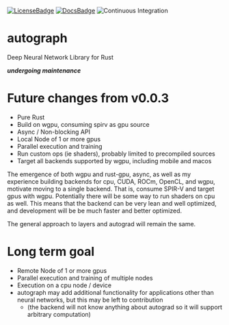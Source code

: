 [![LicenseBadge]][License]
[![DocsBadge]][Docs]
![Continuous Integration](https://github.com/charles-r-earp/autograph/workflows/Continuous%20Integration/badge.svg?branch=main)

[License]: https://github.com/charles-r-earp/autograph/blob/main/LICENSE-APACHE
[LicenseBadge]: https://img.shields.io/badge/license-MIT/Apache_2.0-blue.svg

[Docs]: https://docs.rs/autograph
[DocsBadge]: https://docs.rs/autograph/badge.svg


# autograph
Deep Neural Network Library for Rust

***undergoing maintenance***

# Future changes from v0.0.3
  - Pure Rust
  - Build on wgpu, consuming spirv as gpu source
  - Async / Non-blocking API
  - Local Node of 1 or more gpus
  - Parallel execution and training 
  - Run custom ops (ie shaders), probably limited to precompiled sources
  - Target all backends supported by wgpu, including mobile and macos 
  
The emergence of both wgpu and rust-gpu, async, as well as my experience building backends for cpu, CUDA, ROCm, OpenCL, and wgpu, motivate moving to a single backend. That is, consume SPIR-V and target gpus with wgpu. Potentially there will be some way to run shaders on cpu as well. This means that the backend can be very lean and well optimized, and development will be be much faster and better optimized. 
  
The general approach to layers and autograd will remain the same.

# Long term goal
  - Remote Node of 1 or more gpus
  - Parallel execution and training of multiple nodes 
  - Execution on a cpu node / device
  - autograph may add additional functionality for applications other than neural networks, but this may be left to contribution  
    * (the backend will not know anything about autograd so it will support arbitrary computation)
  
